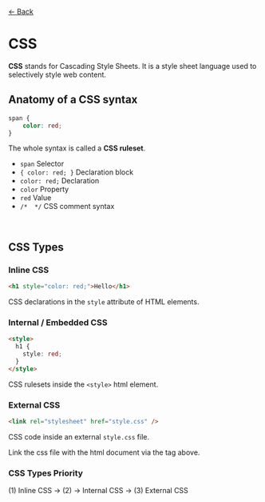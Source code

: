 [&larr; Back](./README.md)

# CSS

**CSS** stands for Cascading Style Sheets. It is a style sheet language used to selectively style web content.

## Anatomy of a CSS syntax

```CSS
span {
    color: red;
}
```

The whole syntax is called a **CSS ruleset**.

- `span` Selector
- `{ color: red; }` Declaration block
- `color: red;` Declaration
- `color` Property
- `red` Value
- `/*  */` CSS comment syntax

<br>

## CSS Types

### Inline CSS

```html
<h1 style="color: red;">Hello</h1>
```

CSS declarations in the `style` attribute of HTML elements.

### Internal / Embedded CSS

```html
<style>
  h1 {
    style: red;
  }
</style>
```

CSS rulesets inside the `<style>` html element.

### External CSS

```html
<link rel="stylesheet" href="style.css" />
```

CSS code inside an external `style.css` file.

Link the css file with the html document via the tag above.

### CSS Types Priority

(1) Inline CSS -> (2) -> Internal CSS -> (3) External CSS

<br>
